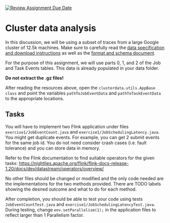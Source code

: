 [![Review Assignment Due Date](https://classroom.github.com/assets/deadline-readme-button-22041afd0340ce965d47ae6ef1cefeee28c7c493a6346c4f15d667ab976d596c.svg)](https://classroom.github.com/a/fN8Ytt_v)
# Cluster data analysis

In this discussion, we will be using a subset of traces from a large Google cluster of 12.5k machines. Make sure to carefully read the [data specification and download instructions](https://github.com/google/cluster-data/blob/master/ClusterData2011_2.md) as well as the [format and schema document](https://drive.google.com/file/d/0B5g07T_gRDg9Z0lsSTEtTWtpOW8/view?resourcekey=0-cozD56gA4fUDdrkHnLJSrQ).

For the purpose of this assignment, we will use parts 0, 1, and 2 of the Job and Task Events tables. This data is already populated in your data folder.

**Do not extract the .gz files!**

After reading the resources above, open the `clusterdata.utils.AppBase class` and point the variables `pathToJobEventData` and `pathToTaskEventData` to the appropriate locations.


## Tasks
You will have to implement two Flink application under files `exercise1/JobEventCount.java` and `exercise1/JobSchedulingLatency.java`. You might get duplicate events. For example, you can get 2 submit events for the same job id. You do not need consider crash cases (i.e. fault tolerance) and you can store data in memory. 

Refer to the Flink documentation to find suitable operators for the given tasks: https://nightlies.apache.org/flink/flink-docs-release-1.20/docs/dev/datastream/operators/overview/ 

No other files should be changed or modified and the only code needed are the implementations for the two methods provided. There are TODO labels showing the desired outcome and what to do for each method.

After completion, you should be able to test your code using tests `JobEventCountTest.java` and `exercise1/JobSchedulingLatencyTest.java`. During testing, change `env.setParallelism(1);` in the application files to reflect larger than 1 Parallelism factor.
